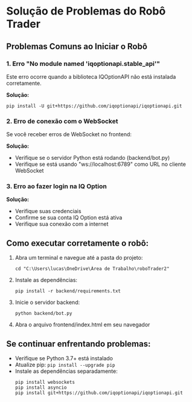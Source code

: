 # Solução de Problemas do Robô Trader

## Problemas Comuns ao Iniciar o Robô

### 1. Erro "No module named 'iqoptionapi.stable_api'"

Este erro ocorre quando a biblioteca IQOptionAPI não está instalada corretamente.

**Solução:**

```
pip install -U git+https://github.com/iqoptionapi/iqoptionapi.git
```

### 2. Erro de conexão com o WebSocket

Se você receber erros de WebSocket no frontend:

**Solução:**

- Verifique se o servidor Python está rodando (backend/bot.py)
- Verifique se está usando "ws://localhost:6789" como URL no cliente WebSocket

### 3. Erro ao fazer login na IQ Option

**Solução:**

- Verifique suas credenciais
- Confirme se sua conta IQ Option está ativa
- Verifique sua conexão com a internet

## Como executar corretamente o robô:

1. Abra um terminal e navegue até a pasta do projeto:

   ```
   cd "C:\Users\lucas\OneDrive\Área de Trabalho\roboTrader2"
   ```

2. Instale as dependências:

   ```
   pip install -r backend/requirements.txt
   ```

3. Inicie o servidor backend:

   ```
   python backend/bot.py
   ```

4. Abra o arquivo frontend/index.html em seu navegador

## Se continuar enfrentando problemas:

- Verifique se Python 3.7+ está instalado
- Atualize pip: `pip install --upgrade pip`
- Instale as dependências separadamente:
  ```
  pip install websockets
  pip install asyncio
  pip install git+https://github.com/iqoptionapi/iqoptionapi.git
  ```

